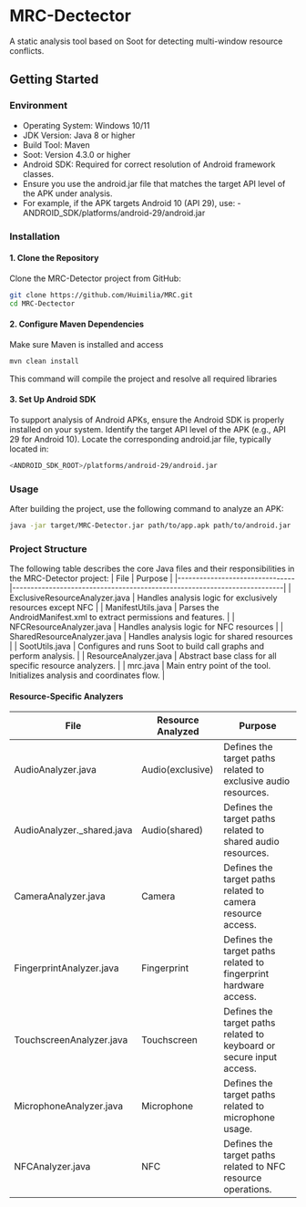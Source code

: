 # MRC-Dectector
A static analysis tool based on Soot for detecting multi-window resource conflicts.

## Getting Started
### Environment
 - Operating System: Windows 10/11
- JDK Version: Java 8 or higher
- Build Tool: Maven
 - Soot: Version 4.3.0 or higher
 - Android SDK: Required for correct resolution of Android framework classes.
  - Ensure you use the android.jar file that matches the target API level of the APK under analysis.
   - For example, if the APK targets Android 10 (API 29), use:
    - ANDROID_SDK/platforms/android-29/android.jar 
 ### Installation
 #### 1. Clone the Repository
Clone the MRC-Detector project from GitHub:
```bash
git clone https://github.com/Huimilia/MRC.git
cd MRC-Dectector
 ```
 #### 2. Configure Maven Dependencies
Make sure Maven is installed and access
```bash
mvn clean install
```
This command will compile the project and resolve all required libraries
#### 3. Set Up Android SDK
To support analysis of Android APKs, ensure the Android SDK is properly installed on your system.
Identify the target API level of the APK (e.g., API 29 for Android 10).
Locate the corresponding android.jar file, typically located in:
```bash
<ANDROID_SDK_ROOT>/platforms/android-29/android.jar
```
### Usage
After building the project, use the following command to analyze an APK:
```bash
java -jar target/MRC-Detector.jar path/to/app.apk path/to/android.jar
```
### Project Structure
The following table describes the core Java files and their responsibilities in the MRC-Detector project:
| File                           | Purpose                                                                  |
|--------------------------------|--------------------------------------------------------------------------|
| ExclusiveResourceAnalyzer.java | Handles analysis logic for exclusively resources except NFC              |
| ManifestUtils.java             | Parses the AndroidManifest.xml to extract permissions and features.      |
| NFCResourceAnalyzer.java       | Handles analysis logic for NFC resources                                 |
| SharedResourceAnalyzer.java    | Handles analysis logic for shared resources                              |
| SootUtils.java                 | Configures and runs Soot to build call graphs and perform analysis.      |
| ResourceAnalyzer.java          | Abstract base class for all specific resource analyzers.                 |
| mrc.java                       | Main entry point of the tool. Initializes analysis and coordinates flow. |
#### Resource-Specific Analyzers
| File                           | Resource Analyzed  | Purpose                                                               |
|--------------------------------|--------------------|-----------------------------------------------------------------------|
| AudioAnalyzer.java             | Audio(exclusive)   | Defines the target paths related to exclusive audio resources.        |
| AudioAnalyzer._shared.java     | Audio(shared)      | Defines the target paths related to shared audio resources.           |
| CameraAnalyzer.java            | Camera             | Defines the target paths related to camera resource access.           |
| FingerprintAnalyzer.java       | Fingerprint        | Defines the target paths related to fingerprint hardware access.      |
| TouchscreenAnalyzer.java       | Touchscreen        | Defines the target paths related to keyboard or secure input access.  |
| MicrophoneAnalyzer.java        | Microphone         | Defines the target paths related to microphone usage.                 |
| NFCAnalyzer.java               | NFC                | Defines the target paths related to NFC resource operations.          |


